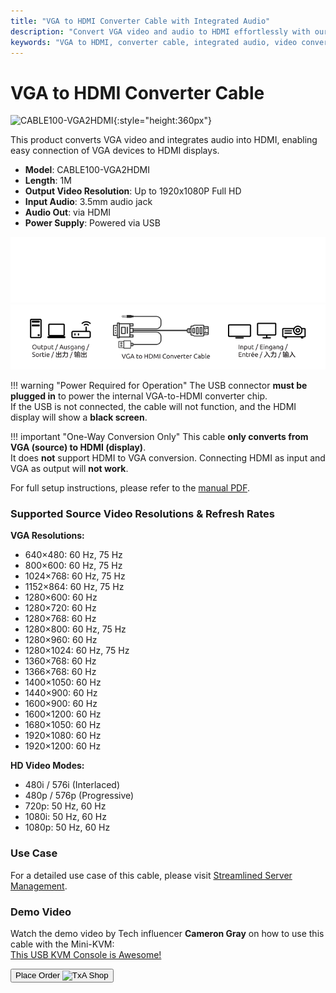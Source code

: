 ```yaml
---
title: "VGA to HDMI Converter Cable with Integrated Audio"
description: "Convert VGA video and audio to HDMI effortlessly with our converter cable, perfect for connecting older devices to modern displays."
keywords: "VGA to HDMI, converter cable, integrated audio, video conversion"
---
```


# VGA to HDMI Converter Cable

![CABLE100-VGA2HDMI](/images/product/part/CABLE100-VGA2HDMI-1.jpg){:style="height:360px"}

This product converts VGA video and integrates audio into HDMI, enabling easy connection of VGA devices to HDMI displays.

-   **Model**: CABLE100-VGA2HDMI
-   **Length**: 1M
-   **Output Video Resolution**: Up to 1920x1080P Full HD
-   **Input Audio**: 3.5mm audio jack
-   **Audio Out**: via HDMI
-   **Power Supply**: Powered via USB

![VGA to HDMI Cable Dark](vga2hdmi-connect-dark.svg#only-dark)
![VGA to HDMI Cable Light](vga2hdmi-connect-light.svg#only-light)

!!! warning "Power Required for Operation"
    The USB connector **must be plugged in** to power the internal VGA-to-HDMI converter chip.  
    If the USB is not connected, the cable will not function, and the HDMI display will show a **black screen**.

!!! important "One-Way Conversion Only"
    This cable **only converts from VGA (source) to HDMI (display)**.  
    It does **not** support HDMI to VGA conversion. Connecting HDMI as input and VGA as output will **not work**.

For full setup instructions, please refer to the [manual PDF](https://github.com/TechxArtisanStudio/Openterface/blob/main/product-printed-materials/vga2hdmi-manual-300-100-2040928.pdf).

### Supported Source Video Resolutions & Refresh Rates

**VGA Resolutions:**

-   640×480: 60 Hz, 75 Hz
-   800×600: 60 Hz, 75 Hz
-   1024×768: 60 Hz, 75 Hz
-   1152×864: 60 Hz, 75 Hz
-   1280×600: 60 Hz
-   1280×720: 60 Hz
-   1280×768: 60 Hz
-   1280×800: 60 Hz, 75 Hz
-   1280×960: 60 Hz
-   1280×1024: 60 Hz, 75 Hz
-   1360×768: 60 Hz
-   1366×768: 60 Hz
-   1400×1050: 60 Hz
-   1440×900: 60 Hz
-   1600×900: 60 Hz
-   1600×1200: 60 Hz
-   1680×1050: 60 Hz
-   1920×1080: 60 Hz
-   1920×1200: 60 Hz

**HD Video Modes:**

-   480i / 576i (Interlaced)
-   480p / 576p (Progressive)
-   720p: 50 Hz, 60 Hz
-   1080i: 50 Hz, 60 Hz
-   1080p: 50 Hz, 60 Hz

### Use Case

For a detailed use case of this cable, please visit [Streamlined Server Management](/use-cases/#streamlined-server-management).

### Demo Video

Watch the demo video by Tech influencer **Cameron Gray** on how to use this cable with the Mini-KVM:  
[This USB KVM Console is Awesome!](https://youtu.be/xAEQpWyfY-c?si=auB5NtqHVw2C7iIK&t=1693)

<button class="md-button" onclick="window.location.href='https://shop.techxartisan.com/products/vga-to-hdmi-converter-cable'"> Place Order <img src="/images/trademark/txa.svg" alt="TxA Shop" style="vertical-align: middle; height: 20px;"></button>
